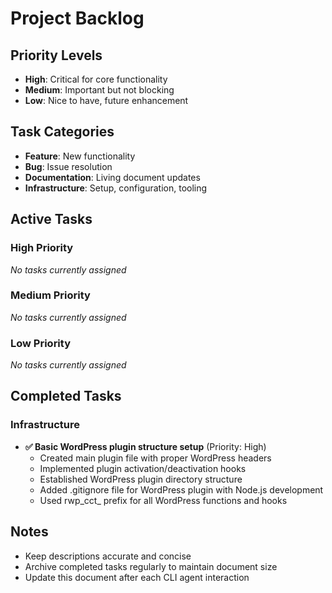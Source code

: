 # Project Backlog

## Priority Levels
- **High**: Critical for core functionality
- **Medium**: Important but not blocking
- **Low**: Nice to have, future enhancement

## Task Categories
- **Feature**: New functionality
- **Bug**: Issue resolution  
- **Documentation**: Living document updates
- **Infrastructure**: Setup, configuration, tooling

## Active Tasks

### High Priority
*No tasks currently assigned*

### Medium Priority  
*No tasks currently assigned*

### Low Priority
*No tasks currently assigned*

## Completed Tasks

### Infrastructure
- **✅ Basic WordPress plugin structure setup** (Priority: High)
  - Created main plugin file with proper WordPress headers
  - Implemented plugin activation/deactivation hooks
  - Established WordPress plugin directory structure
  - Added .gitignore file for WordPress plugin with Node.js development
  - Used rwp_cct_ prefix for all WordPress functions and hooks

## Notes
- Keep descriptions accurate and concise
- Archive completed tasks regularly to maintain document size
- Update this document after each CLI agent interaction